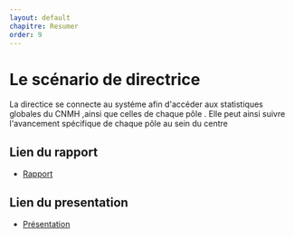 ```yaml
---
layout: default
chapitre: Resumer
order: 9
---
```

# Le scénario de directrice 

La directice se connecte au systéme afin d'accéder aux statistiques globales du CNMH ,ainsi que celles de chaque pôle . Elle peut ainsi suivre l'avancement  spécifique de chaque pôle au sein du centre 

<!-- note -->

## Lien du rapport 
- [Rapport](/analyse/scénarios-directrice/rapport.html)

## Lien du presentation 
- [Présentation](/analyse/scénarios-directrice/presentation.html)

<!-- new slide -->